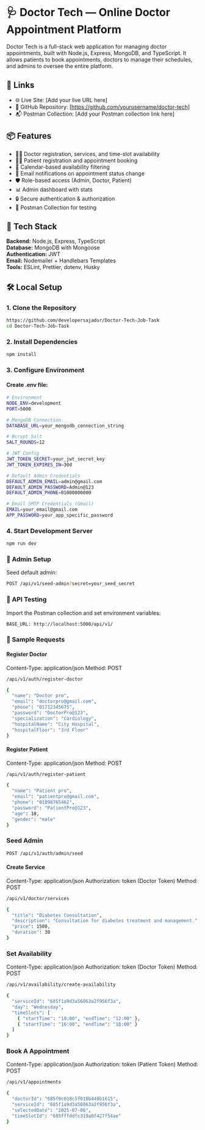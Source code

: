 # 🩺 Doctor Tech — Online Doctor Appointment Platform

Doctor Tech is a full-stack web application for managing doctor appointments, built with Node.js, Express, MongoDB, and TypeScript. It allows patients to book appointments, doctors to manage their schedules, and admins to oversee the entire platform.

## 🔗 Links
- 🌐 Live Site: [Add your live URL here]
- 📂 GitHub Repository: [https://github.com/yourusername/doctor-tech]
- 📬 Postman Collection: [Add your Postman collection link here]

## 📦 Features
- 👨‍⚕️ Doctor registration, services, and time-slot availability
- 🧑‍🦱 Patient registration and appointment booking
- 📅 Calendar-based availability filtering
- 📧 Email notifications on appointment status change
- 🛡️ Role-based access (Admin, Doctor, Patient)
- 📊 Admin dashboard with stats
- 🔒 Secure authentication & authorization
- 🧪 Postman Collection for testing

## 🚀 Tech Stack
**Backend:** Node.js, Express, TypeScript  
**Database:** MongoDB with Mongoose  
**Authentication:** JWT  
**Email:** Nodemailer + Handlebars Templates  
**Tools:** ESLint, Prettier, dotenv, Husky  

## 🛠️ Local Setup

### 1. Clone the Repository
```bash
https://github.com/developersajadur/Doctor-Tech-Job-Task
cd Doctor-Tech-Job-Task
```

### 2. Install Dependencies
```bash
npm install
```
### 3. Configure Environment
#### Create .env file:
```bash
# Environment
NODE_ENV=development
PORT=5000

# MongoDB Connection
DATABASE_URL=your_mongodb_connection_string

# Bcrypt Salt
SALT_ROUNDS=12

# JWT Config
JWT_TOKEN_SECRET=your_jwt_secret_key
JWT_TOKEN_EXPIRES_IN=30d

# Default Admin Credentials
DEFAULT_ADMIN_EMAIL=admin@gmail.com
DEFAULT_ADMIN_PASSWORD=Admin@123
DEFAULT_ADMIN_PHONE=01000000000

# Email SMTP Credentials (Gmail)
EMAIL=your_email@gmail.com
APP_PASSWORD=your_app_specific_password

```

### 4. Start Development Server
```bash
npm run dev
```

### 🌱 Admin Setup
Seed default admin:

```bash
POST /api/v1/seed-admin?secret=your_seed_secret
```

### 🧪 API Testing
Import the Postman collection and set environment variables:

```bash
BASE_URL: http://localhost:5000/api/v1/
```

### 📝 Sample Requests
#### Register Doctor
Content-Type: application/json
Method: POST
```bash
/api/v1/auth/register-doctor
```

```bash
{
  "name": "Doctor pro",
  "email": "doctorpro@gmail.com",
  "phone": "01712345675",
  "password": "DoctorPro@123",
  "specialization": "Cardiology",
  "hospitalName": "City Hospital",
  "hospitalFloor": "3rd Floor"
}
```

#### Register Patient
Content-Type: application/json
Method: POST
```bash
/api/v1/auth/register-patient
```

```bash
{
  "name": "Patient pro",
  "email": "patientpro@gmail.com",
  "phone": "01898765462",
  "password": "PatientPro@123",
  "age": 18,
  "gender": "male"
}
```

### Seed Admin
```bash
POST /api/v1/auth/admin/seed
```

#### Create Service
Content-Type: application/json
Authorization: token (Doctor Token)
Method: POST
```bash
/api/v1/doctor/services
```

```bash
{
  "title": "Diabetes Consultation",
  "description": "Consultation for diabetes treatment and management.",
  "price": 1500,
  "duration": 30
}
```

### Set Availability
Content-Type: application/json
Authorization: token (Doctor Token)
Method: POST
```bash
/api/v1/availability/create-availability
```

```bash
{
  "serviceId": "685f1a9d3a56063a2f956f3a",
  "day": "Wednesday",
  "timeSlots": [
    { "startTime": "10:00", "endTime": "12:00" },
    { "startTime": "16:00", "endTime": "18:00" }
  ]
}
```

### Book A Appointment
Content-Type: application/json
Authorization: token (Patient Token)
Method: POST
```bash
/api/v1/appointments
```

```bash
{
  "doctorId": "685f0c018c5f018b440b1615",
  "serviceId": "685f1a9d3a56063a2f956f3a",
  "selectedDate": "2025-07-06",
  "timeSlotId": "685fffddfc319a0f427f54ae"
}
```


